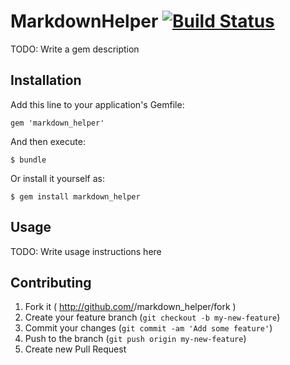 # MarkdownHelper [![Build Status](https://travis-ci.org/davidrivera/MarkdownHelper.svg?branch=master)](https://travis-ci.org/davidrivera/MarkdownHelper)

TODO: Write a gem description

## Installation

Add this line to your application's Gemfile:

    gem 'markdown_helper'

And then execute:

    $ bundle

Or install it yourself as:

    $ gem install markdown_helper

## Usage

TODO: Write usage instructions here

## Contributing

1. Fork it ( http://github.com/<my-github-username>/markdown_helper/fork )
2. Create your feature branch (`git checkout -b my-new-feature`)
3. Commit your changes (`git commit -am 'Add some feature'`)
4. Push to the branch (`git push origin my-new-feature`)
5. Create new Pull Request
